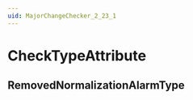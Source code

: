 ```yaml
---
uid: MajorChangeChecker_2_23_1
---
```


# CheckTypeAttribute

## RemovedNormalizationAlarmType

<!-- Description, Properties, ... sections are auto-generated. -->
<!-- REPLACE ME AUTO-GENERATION -->

<!-- Uncomment to add extra details -->
<!--### Details-->

<!-- Uncomment to add example code -->
<!--### Example code-->
